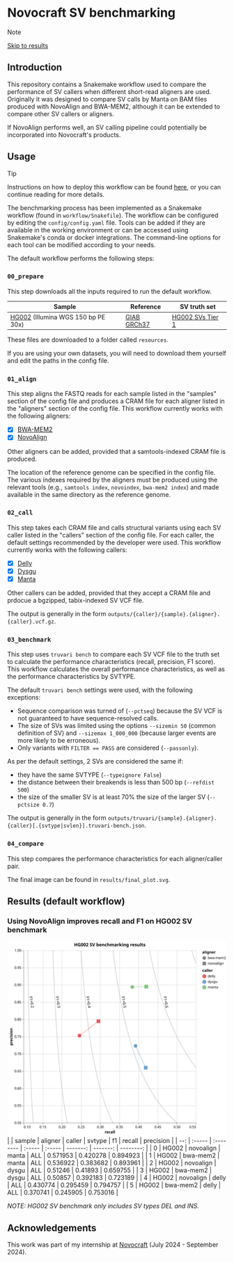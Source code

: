 # Novocraft SV benchmarking

> [!NOTE]
> [Skip to results](#results-default-workflow)

## Introduction

This repository contains a Snakemake workflow used to compare the performance of SV callers when different short-read aligners are used. Originally it was designed to compare SV calls by Manta on BAM files produced with NovoAlign and BWA-MEM2, although it can be extended to compare other SV callers or aligners.

If NovoAlign performs well, an SV calling pipeline could potentially be incorporated into Novocraft's products.

## Usage

> [!TIP]
> Instructions on how to deploy this workflow can be found [here](https://snakemake.github.io/snakemake-workflow-catalog?repo=jsquaredosquared/novocraft-sv-benchmarking), or you can continue reading for more details.

The benchmarking process has been implemented as a Snakemake workflow (found in `workflow/Snakefile`). The workflow can be configured by editing the `config/config.yaml` file. Tools can be added if they are available in the working environment or can be accessed using Snakemake's conda or docker integrations. The command-line options for each tool can be modified according to your needs.

The default workflow performs the following steps:

### `00_prepare`

This step downloads all the inputs required to run the default workflow.

| Sample                                                                                            | Reference                                                                                          | SV truth set                                                                                                                        |
| ------------------------------------------------------------------------------------------------- | -------------------------------------------------------------------------------------------------- | ----------------------------------------------------------------------------------------------------------------------------------- |
| [HG002](https://github.com/human-pangenomics/HG002_Data_Freeze_v1.0) (Illumina WGS 150 bp PE 30x) | [GIAB GRCh37](https://ftp-trace.ncbi.nlm.nih.gov/ReferenceSamples/giab/release/references/GRCh37/) | [HG002 SVs Tier 1](https://ftp-trace.ncbi.nlm.nih.gov/ReferenceSamples/giab/release/AshkenazimTrio/HG002_NA24385_son/NIST_SV_v0.6/) |

These files are downloaded to a folder called `resources`.

If you are using your own datasets, you will need to download them yourself and edit the paths in the config file.

### `01_align`

This step aligns the FASTQ reads for each sample listed in the "samples" section of the config file and produces a CRAM file for each aligner listed in the "aligners" section of the config file. This workflow currently works with the following aligners:

- [x] [BWA-MEM2](https://github.com/bwa-mem2/bwa-mem2)
- [x] [NovoAlign](https://www.novocraft.com/products/novoalign/)

Other aligners can be added, provided that a samtools-indexed CRAM file is produced.

The location of the reference genome can be specified in the config file. The various indexes required by the aligners must be produced using the relevant tools (e.g., `samtools index`, `novoindex`, `bwa-mem2 index`) and made available in the same directory as the reference genome.

### `02_call`

This step takes each CRAM file and calls structural variants using each SV caller listed in the "callers" section of the config file. For each caller, the default settings recommended by the developer were used. This workflow currently works with the following callers:

- [x] [Delly](https://github.com/dellytools/delly)
- [x] [Dysgu](https://github.com/kcleal/dysgu)
- [x] [Manta](https://github.com/Illumina/manta)

Other callers can be added, provided that they accept a CRAM file and prdocue a bgzipped, tabix-indexed SV VCF file.

The output is generally in the form `outputs/{caller}/{sample}.{aligner}.{caller}.vcf.gz`.

### `03_benchmark`

This step uses `truvari bench` to compare each SV VCF file to the truth set to calculate the performance characteristics (recall, precision, F1 score). This workflow calculates the overall performance characteristics, as well as the performance characteristics by SVTYPE.

The default `truvari bench` settings were used, with the following exceptions:

- Sequence comparison was turned of (`--pctseq`) because the SV VCF is not guaranteed to have sequence-resolved calls.
- The size of SVs was limited using the options `--sizemin 50` (common definition of SV) and `--sizemax 1_000_000` (because larger events are more likely to be erroneous).
- Only variants with `FILTER == PASS` are considered (`--passonly`).

As per the default settings, 2 SVs are considered the same if:

- they have the same SVTYPE (`--typeignore False`)
- the distance between their breakends is less than 500 bp (`--refdist 500`)
- the size of the smaller SV is at least 70% the size of the larger SV (`--pctsize 0.7`)

The output is generally in the form `outputs/truvari/{sample}.{aligner}.{caller}[.{svtype|svlen}].truvari-bench.json`.

### `04_compare`

This step compares the performance characteristics for each aligner/caller pair.

The final image can be found in `results/final_plot.svg`.

## Results (default workflow)

### Using NovoAlign improves recall and F1 on HG002 SV benchmark

![Results plot](results/final_plot.svg)
|     | sample | aligner   | caller | svtype |       f1 |   recall | precision |
| --: | :----- | :-------- | :----- | :----- | -------: | -------: | --------: |
|   0 | HG002  | novoalign | manta  | ALL    | 0.571953 | 0.420278 |  0.894923 |
|   1 | HG002  | bwa-mem2  | manta  | ALL    | 0.536922 | 0.383682 |  0.893961 |
|   2 | HG002  | novoalign | dysgu  | ALL    |  0.51246 |  0.41893 |  0.659755 |
|   3 | HG002  | bwa-mem2  | dysgu  | ALL    |  0.50857 | 0.392183 |  0.723189 |
|   4 | HG002  | novoalign | delly  | ALL    | 0.430774 | 0.295459 |  0.794757 |
|   5 | HG002  | bwa-mem2  | delly  | ALL    | 0.370741 | 0.245905 |  0.753016 |

_NOTE: HG002 SV benchmark only includes SV types DEL and INS._

## Acknowledgements

This work was part of my internship at [Novocraft](www.novocraft.com) (July 2024 - September 2024).
